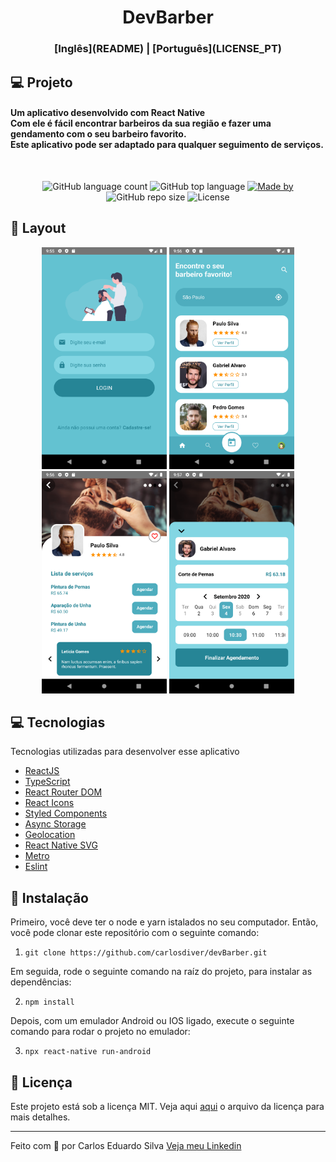 <h1 align="center">
  DevBarber
</h1>
<h3 align="center">
  [Inglês](README) | [Português](LICENSE_PT)
</h3>

## 💻 Projeto

<h4>
  Um aplicativo desenvolvido com React Native </br>
  Com ele é fácil encontrar barbeiros da sua região e fazer uma gendamento com o seu barbeiro favorito. </br>
  Este aplicativo pode ser adaptado para qualquer seguimento de serviços. </br>
</h4>
<br />
<p align="center">
<img alt="GitHub language count" src="https://img.shields.io/github/languages/count/carlosdiver/devBarber?logoColor=%2363C2D1&style=plastic">

<img alt="GitHub top language" src="https://img.shields.io/github/languages/top/carlosdiver/devBarber?logoColor=%2363C2D1&style=plastic">

  <a href="https://www.linkedin.com/in/carlos-silva-devs/" target="_blank" rel="noopener noreferrer">
    <img alt="Made by" src="https://img.shields.io/badge/made%20by-Carlos%20Eduardo-63C2D1">
  </a>
 <img alt="GitHub repo size" src="https://img.shields.io/github/repo-size/carlosdiver/devBarber?logoColor=%2363C2D1&style=plastic">
  
  <img alt="License" src="https://img.shields.io/badge/license-MIT-brightgreen">
</p>

## 🎨 Layout

<p align="center">
    <img alt="GoBarber" title="#GoBarber" src=".screenshots/1.png" width="200px" />
    <img alt="GoBarber" title="#GoBarber" src=".screenshots/2.png" width="200px" />
    <img alt="GoBarber" title="#GoBarber" src=".screenshots/3.png" width="200px" />
    <img alt="GoBarber" title="#GoBarber" src=".screenshots/4.png" width="200px" />
</p>

## 💻 Tecnologias

Tecnologias utilizadas para desenvolver esse aplicativo

- [ReactJS](https://reactjs.org/)
- [TypeScript](https://www.typescriptlang.org/)
- [React Router DOM](https://reacttraining.com/react-router/)
- [React Icons](https://react-icons.netlify.com/#/)
- [Styled Components](https://styled-components.com/)
- [Async Storage](https://reactnative.dev/docs/asyncstorage)
- [Geolocation](https://reactnative.dev/docs/geolocation.html)
- [React Native SVG](https://github.com/react-native-community/react-native-svg)
- [Metro](https://facebook.github.io/metro/)
- [Eslint](https://eslint.org/)

## 🚀 Instalação

Primeiro, você deve ter o node e yarn istalados no seu computador.
Então, você pode clonar este repositório com o seguinte comando:

1. `git clone https://github.com/carlosdiver/devBarber.git`

Em seguida, rode o seguinte comando na raíz do projeto, para instalar as dependências:

2. `npm install`

Depois, com um emulador Android ou IOS ligado, execute o seguinte comando para rodar o projeto no emulador:

3. `npx react-native run-android`

## 📝 Licença

Este projeto está sob a licença MIT. Veja aqui [aqui](LICENSE) o arquivo da licença para mais detalhes.

---

Feito com 💙 por Carlos Eduardo Silva <a target="_blank" href="https://www.linkedin.com/in/carlos-silva-devs/">Veja meu Linkedin</a>

